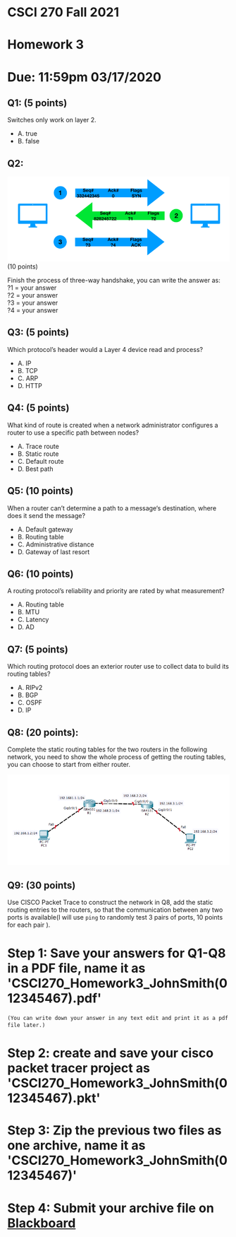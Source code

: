 # CSCI 270 Fall 2021
# Homework 3
# Due: 11:59pm 03/17/2020

## Q1: (5 points)
Switches only work on layer 2.
+ A. true
+ B. false

## Q2: 

![](../Resources/hw3-handshake.png) (10 points)

Finish the process of three-way handshake, you can write the answer as:<br>
?1 = your answer<br>
?2 = your answer<br>
?3 = your answer<br>
?4 = your answer<br>

## Q3: (5 points)
Which protocol’s header would a Layer 4 device read and process?
+ A. IP
+ B. TCP
+ C. ARP
+ D. HTTP

## Q4: (5 points)
What kind of route is created when a network administrator configures a router to use a specific path between nodes?
+ A. Trace route
+ B. Static route
+ C. Default route
+ D. Best path


## Q5: (10 points)
When a router can’t determine a path to a message‘s destination, where does it send the message?
+ A. Default gateway
+ B. Routing table
+ C. Administrative distance
+ D. Gateway of last resort


## Q6: (10 points)
A routing protocol’s reliability and priority are rated by what measurement?
+ A. Routing table
+ B. MTU
+ C. Latency
+ D. AD


## Q7: (5 points)
Which routing protocol does an exterior router use to collect data to build its routing tables?
 + A. RIPv2
 + B. BGP
 + C. OSPF
 + D. IP

## Q8: (20 points):
Complete the static routing tables for the two routers in the following network, you need to show the whole process of getting the routing tables, you can choose to start from either router.

![hw4-8](../Resources/hw4.1.png)


## Q9: (30 points)
Use CISCO Packet Trace to construct the network in Q8, add the static routing entries to the routers, so that the communication between any two ports is available(I will use `ping` to randomly test 3 pairs of ports, 10 points for each pair ).

# Step 1: Save your answers for Q1-Q8 in a PDF file, name it as 'CSCI270_Homework3_JohnSmith(012345467).pdf' 
    (You can write down your answer in any text edit and print it as a pdf file later.)
# Step 2: create and save your cisco packet tracer project as 'CSCI270_Homework3_JohnSmith(012345467).pkt'

# Step 3: Zip the previous two files as one archive, name it as 'CSCI270_Homework3_JohnSmith(012345467)'

# Step 4: Submit your archive file on [Blackboard](https://blackboard.sau.edu)
